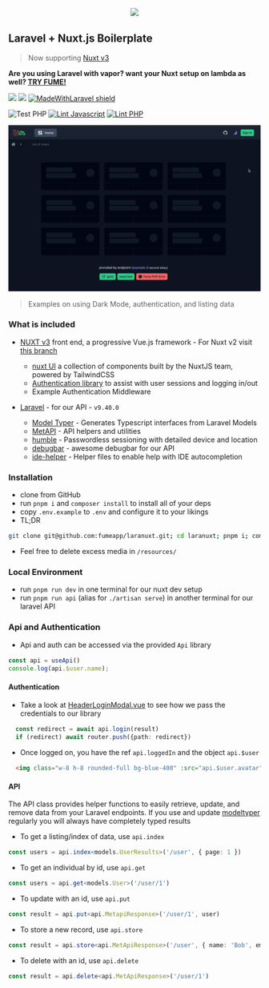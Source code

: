 <p align="center">
  <img src="https://raw.githubusercontent.com/fumeapp/laranuxt/main/resources/laranuxt.png" width="200" />
</p>

## Laravel + Nuxt.js Boilerplate

> Now supporting [Nuxt v3](https://nuxt.com)


**Are you using Laravel with vapor? want your Nuxt setup on lambda as well? [TRY FUME!](https://fume.app)**


[![](https://img.shields.io/badge/nuxt.js-v3.7-04C690.svg)](https://nuxt.com)
[![](https://img.shields.io/badge/Laravel-v10.26.2-ff2e21.svg)](https://laravel.com)
[![MadeWithLaravel shield](https://madewithlaravel.com/storage/repo-shields/3372-shield.svg)](https://madewithlaravel.com/p/laranuxt/shield-link)

![Test PHP](https://github.com/vuchkov/laranuxtshop/workflows/Test%20PHP/badge.svg)
[![Lint Javascript](https://github.com/vuchkov/laranuxtshop/actions/workflows/lint-js.yml/badge.svg)](https://github.com/vuchkov/laranuxtshop/actions/workflows/lint-js.yml)
[![Lint PHP](https://github.com/vuchkov/laranuxtshop/actions/workflows/lint-php.yml/badge.svg)](https://github.com/vuchkov/laranuxtshop/actions/workflows/lint-php.yml)

![](resources/laranuxt.gif)

> Examples on using Dark Mode, authentication, and listing data

### What is included

* [NUXT v3](https://nuxt.com) front end, a progressive Vue.js framework - For Nuxt v2 visit [this branch](https://github.com/vuchkov/laranuxtshop/tree/nuxt2)
  * [nuxt UI](https://ui.nuxt.com) a collection of components built by the NuxtJS team, powered by TailwindCSS
  * [Authentication library](https://github.com/vuchkov/laranuxtshop#api-and-authentication) to assist with user sessions and logging in/out
  * Example Authentication Middleware

* [Laravel](https://laravel.com) - for our API - `v9.40.0`
  * [Model Typer](https://github.com/fumeapp/modeltyper) - Generates Typescript interfaces from Laravel Models 
  * [MetAPI](https://github.com/fumeapp/metapi) - API helpers and utilities
  * [humble](https://github.com/fumeapp/humble) - Passwordless sessioning with detailed device and location
  * [debugbar](https://github.com/barryvdh/laravel-debugbar) - awesome debugbar for our API
  * [ide-helper](https://github.com/barryvdh/laravel-ide-helper) - Helper files to enable help with IDE autocompletion

### Installation

* clone from GitHub
* run `pnpm i` and `composer install` to install all of your deps
* copy `.env.example` to `.env` and configure it to your likings
* TL;DR
 ```bash
git clone git@github.com:fumeapp/laranuxt.git; cd laranuxt; pnpm i; composer install; cp .env.example .env;
 ```
* Feel free to delete excess media in  `/resources/`


### Local Environment
* run `pnpm run dev` in one terminal for our nuxt dev setup
* run `pnpm run api` (alias for `./artisan serve`) in another terminal for our laravel API

### Api and Authentication

* Api and auth can be accessed via the provided `Api` library

```ts
const api = useApi()
console.log(api.$user.name);
```

#### Authentication

* Take a look at [HeaderLoginModal.vue](https://github.com/vuchkov/laranuxtshop/blob/main/client/components/header/HeaderLoginModal.vue#L143) to see how we pass the credentials to our library
```ts
  const redirect = await api.login(result)
  if (redirect) await router.push({path: redirect})
```
* Once logged on, you have the ref<boolean> `api.loggedIn` and the object `api.$user`
```html
  <img class="w-8 h-8 rounded-full bg-blue-400" :src="api.$user.avatar" alt="User Avatar">
```

#### API
The API class provides helper functions to easily retrieve, update, and remove data from your Laravel endpoints.  If you use and update [modeltyper](https://github.com/fumeapp/modeltyper) regularly you will always have completely typed results

* To get a listing/index of data, use `api.index`
```ts
const users = api.index<models.UserResults>('/user', { page: 1 })
```

* To get an individual by id, use `api.get`
```ts
const users = api.get<models.User>('/user/1')
```

* To update with an id, use `api.put`
```ts
const result = api.put<api.MetapiResponse>('/user/1', user)
```

* To store a new record, use `api.store`
```ts
const result = api.store<api.MetApiResponse>('/user', { name: 'Bob', email: 'bob@mail.com' })
```

* To delete with an id, use `api.delete`
```ts
const result = api.delete<api.MetApiResponse>('/user/1')
```
